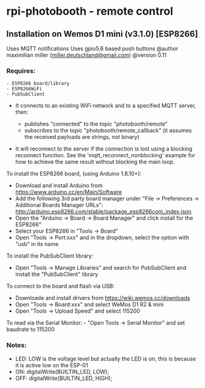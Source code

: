 # rpi-photobooth - remote control

## Installation on Wemos D1 mini (v3.1.0) [ESP8266]

Uses MQTT notifications
Uses gpio5,6 based push buttons
@author maximilian miller (miller.deutschland@gmail.com)
@version 0.11

### Requires:
    - ESP8266 board/library
    - ESP8266WiFi
    - PubSubClient
 
- It connects to an existing WiFi network and to a specified MQTT server, then:
    - publishes "connected" to the topic "photobooth/remote"
    - subscribes to the topic "photobooth/remote_callback"
    (it assumes the received payloads are strings, not binary)

- It will reconnect to the server if the connection is lost using a blocking
reconnect function. See the 'mqtt_reconnect_nonblocking' example for how to
achieve the same result without blocking the main loop.

To install the ESP8266 board, (using Arduino 1.8.10+):

- Download and install Arduino from https://www.arduino.cc/en/Main/Software
- Add the following 3rd party board manager under "File -> Preferences -> Additional Boards Manager URLs":
    http://arduino.esp8266.com/stable/package_esp8266com_index.json
- Open the "Arduino -> Board -> Board Manager" and click install for the ESP8266"
- Select your ESP8266 in "Tools -> Board"
- Open "Tools → Port:xxx" and in the dropdown, select the option with "usb" in its name

 To install the PubSubClient library:
- Open "Tools → Manage Libraries" and search for PubSubClient and install the "PubSubClient" library

To connect to the board and flash via USB:
- Downloade and install drivers from https://wiki.wemos.cc/downloads
- Open "Tools → Board:xxx" and select WeMos D1 R2 & mini
- Open "Tools → Upload Speed" and select 115200

To read via the Serial Monitor:
    - "Open Tools → Serial Monitor" and set baudrate to 115200
    
### Notes:
- LED: LOW is the voltage level but actually the LED is on; this is because it is active low on the ESP-01
- ON:  digitalWrite(BUILTIN_LED, LOW); 
- OFF: digitalWrite(BUILTIN_LED, HIGH);

